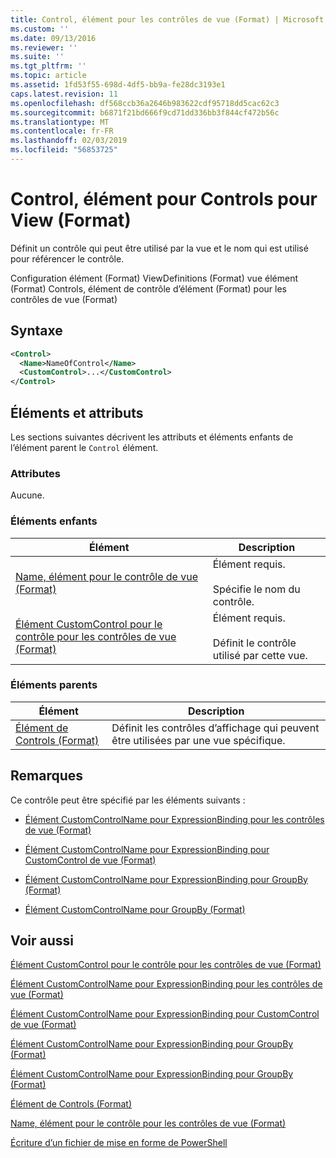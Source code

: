 ```yaml
---
title: Control, élément pour les contrôles de vue (Format) | Microsoft Docs
ms.custom: ''
ms.date: 09/13/2016
ms.reviewer: ''
ms.suite: ''
ms.tgt_pltfrm: ''
ms.topic: article
ms.assetid: 1fd53f55-698d-4df5-bb9a-fe28dc3193e1
caps.latest.revision: 11
ms.openlocfilehash: df568ccb36a2646b983622cdf95718dd5cac62c3
ms.sourcegitcommit: b6871f21bd666f9cd71dd336bb3f844cf472b56c
ms.translationtype: MT
ms.contentlocale: fr-FR
ms.lasthandoff: 02/03/2019
ms.locfileid: "56853725"
---
```

# <a name="control-element-for-controls-for-view--format"></a>Control, élément pour Controls pour View (Format)

Définit un contrôle qui peut être utilisé par la vue et le nom qui est utilisé pour référencer le contrôle.

Configuration élément (Format) ViewDefinitions (Format) vue élément (Format) Controls, élément de contrôle d’élément (Format) pour les contrôles de vue (Format)

## <a name="syntax"></a>Syntaxe

```xml
<Control>
  <Name>NameOfControl</Name>
  <CustomControl>...</CustomControl>
</Control>
```

## <a name="attributes-and-elements"></a>Éléments et attributs

Les sections suivantes décrivent les attributs et éléments enfants de l’élément parent le `Control` élément.

### <a name="attributes"></a>Attributes

Aucune.

### <a name="child-elements"></a>Éléments enfants

|Élément|Description|
|-------------|-----------------|
|[Name, élément pour le contrôle de vue (Format)](./name-element-for-control-for-controls-for-view-format.md)|Élément requis.<br /><br /> Spécifie le nom du contrôle.|
|[Élément CustomControl pour le contrôle pour les contrôles de vue (Format)](./customcontrol-element-for-control-for-controls-for-view-format.md)|Élément requis.<br /><br /> Définit le contrôle utilisé par cette vue.|

### <a name="parent-elements"></a>Éléments parents

|Élément|Description|
|-------------|-----------------|
|[Élément de Controls (Format)](./controls-element-for-view-format.md)|Définit les contrôles d’affichage qui peuvent être utilisées par une vue spécifique.|

## <a name="remarks"></a>Remarques

Ce contrôle peut être spécifié par les éléments suivants :

- [Élément CustomControlName pour ExpressionBinding pour les contrôles de vue (Format)](./customcontrolname-element-for-expressionbinding-for-controls-for-view-format.md)

- [Élément CustomControlName pour ExpressionBinding pour CustomControl de vue (Format)](./customcontrolname-element-for-expressionbinding-for-customcontrol-for-view-format.md)

- [Élément CustomControlName pour ExpressionBinding pour GroupBy (Format)](./customcontrolname-element-for-expressionbinding-for-groupby-format.md)

- [Élément CustomControlName pour GroupBy (Format)](./customcontrolname-element-for-groupby-format.md)

## <a name="see-also"></a>Voir aussi

[Élément CustomControl pour le contrôle pour les contrôles de vue (Format)](./customcontrol-element-for-control-for-controls-for-view-format.md)

[Élément CustomControlName pour ExpressionBinding pour les contrôles de vue (Format)](./customcontrolname-element-for-expressionbinding-for-controls-for-view-format.md)

[Élément CustomControlName pour ExpressionBinding pour CustomControl de vue (Format)](./customcontrolname-element-for-expressionbinding-for-customcontrol-for-view-format.md)

[Élément CustomControlName pour ExpressionBinding pour GroupBy (Format)](./customcontrolname-element-for-expressionbinding-for-groupby-format.md)

[Élément CustomControlName pour ExpressionBinding pour GroupBy (Format)](./customcontrolname-element-for-expressionbinding-for-groupby-format.md)

[Élément de Controls (Format)](./controls-element-for-view-format.md)

[Name, élément pour le contrôle pour les contrôles de vue (Format)](./name-element-for-control-for-controls-for-view-format.md)

[Écriture d’un fichier de mise en forme de PowerShell](./writing-a-powershell-formatting-file.md)
